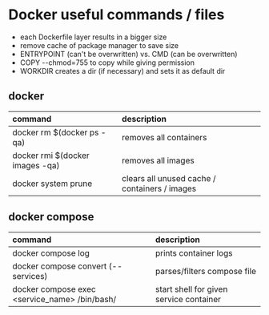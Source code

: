 # Docker useful commands / files
- each Dockerfile layer results in a bigger size
- remove cache of package manager to save size
- ENTRYPOINT (can't be overwritten) vs. CMD (can be overwritten)
- COPY --chmod=755 to copy while giving permission
- WORKDIR creates a dir (if necessary) and sets it as default dir

## docker
| command    | description |
| :--------- | :---------- |
| docker rm $(docker ps -qa) | removes all containers |
| docker rmi $(docker images -qa) | removes all images |
| docker system prune | clears all unused cache / containers / images |

## docker compose
| command    | description |
| :--------- | :---------- |
| docker compose log | prints container logs |
| docker compose convert (--services) | parses/filters compose file |
| docker compose exec <service_name> /bin/bash/ | start shell for given service container |
